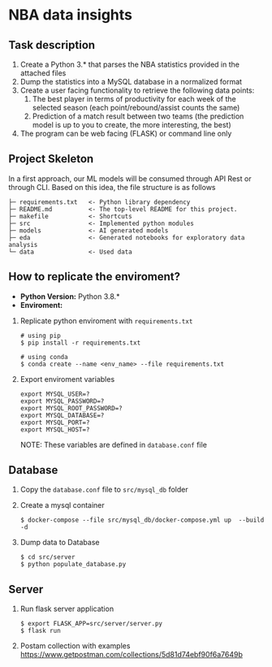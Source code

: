 # NBA data insights

## Task description

1. Create a Python 3.* that parses the NBA statistics provided in the attached files
2. Dump the statistics into a MySQL database in a normalized format
3. Create a user facing functionality to retrieve the following data points:
	1. The best player in terms of productivity for each week of the selected season (each point/rebound/assist counts the same)
	2. Prediction of a match result between two teams (the prediction model is up to you to create, the more interesting, the best)
4. The program can be web facing (FLASK) or command line only

## Project Skeleton

In a first approach, our ML models will be consumed through API Rest or through CLI. Based on this idea, the file structure is as follows

```raw  text
├─ requirements.txt   <- Python library dependency
├─ README.md          <- The top-level README for this project.
├─ makefile           <- Shortcuts
├─ src                <- Implemented python modules
├─ models             <- AI generated models
├─ eda                <- Generated notebooks for exploratory data analysis
└─ data               <- Used data
```

## How to replicate the enviroment?

- **Python Version:** Python 3.8.*
- **Enviroment:**

1. Replicate python enviroment with `requirements.txt`
    ```
    # using pip
    $ pip install -r requirements.txt

    # using conda
    $ conda create --name <env_name> --file requirements.txt
    ```
2. Export enviroment variables
	```
    export MYSQL_USER=?
	export MYSQL_PASSWORD=?
	export MYSQL_ROOT_PASSWORD=?
	export MYSQL_DATABASE=?
	export MYSQL_PORT=?
	export MYSQL_HOST=?
    ```
    NOTE: These variables are defined in `database.conf` file

## Database

1. Copy the  `database.conf` file to `src/mysql_db` folder
2. Create a mysql container

    ```
    $ docker-compose --file src/mysql_db/docker-compose.yml up  --build -d
    ```

3. Dump data to Database

    ```
    $ cd src/server
    $ python populate_database.py
    ```
## Server

1. Run flask server application
    ```
    $ export FLASK_APP=src/server/server.py
    $ flask run
    ```
2. Postam collection with examples https://www.getpostman.com/collections/5d81d74ebf90f6a7649b
